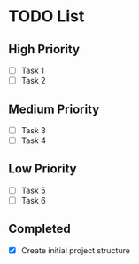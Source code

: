 # TODO List

## High Priority
- [ ] Task 1
- [ ] Task 2

## Medium Priority
- [ ] Task 3
- [ ] Task 4

## Low Priority
- [ ] Task 5
- [ ] Task 6

## Completed
- [x] Create initial project structure